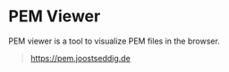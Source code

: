 # PEM Viewer

PEM viewer is a tool to visualize PEM files in the browser.

> https://pem.joostseddig.de
